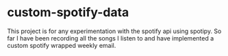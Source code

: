 # custom-spotify-data

This project is for any experimentation with the spotify api using spotipy. So far I have been recording all the songs I listen to and have implemented a custom spotify wrapped weekly email.
